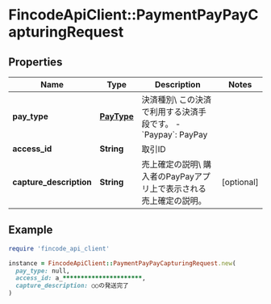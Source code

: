 # FincodeApiClient::PaymentPayPayCapturingRequest

## Properties

| Name | Type | Description | Notes |
| ---- | ---- | ----------- | ----- |
| **pay_type** | [**PayType**](PayType.md) | 決済種別\\ この決済で利用する決済手段です。  - &#x60;Paypay&#x60;: PayPay  |  |
| **access_id** | **String** | 取引ID  |  |
| **capture_description** | **String** | 売上確定の説明\\ 購入者のPayPayアプリ上で表示される売上確定の説明。  | [optional] |

## Example

```ruby
require 'fincode_api_client'

instance = FincodeApiClient::PaymentPayPayCapturingRequest.new(
  pay_type: null,
  access_id: a_**********************,
  capture_description: ○○の発送完了
)
```


